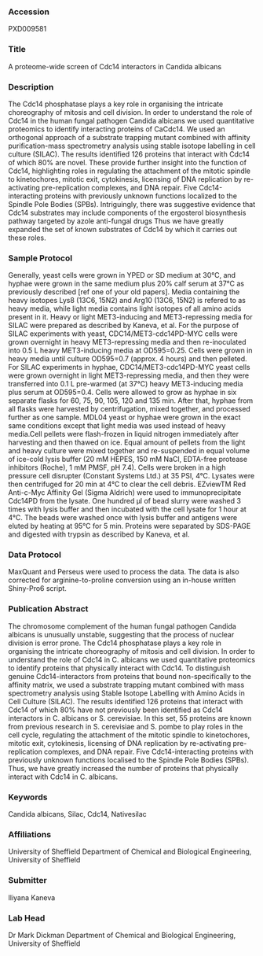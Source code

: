 ### Accession
PXD009581

### Title
A proteome-wide screen of Cdc14 interactors in Candida albicans

### Description
The Cdc14 phosphatase plays a key role in organising the intricate choreography of mitosis and cell division. In order to understand the role of Cdc14 in the human fungal pathogen Candida albicans we used quantitative proteomics to identify interacting proteins of CaCdc14. We used an orthogonal approach of a substrate trapping mutant combined with affinity purification-mass spectrometry analysis using stable isotope labelling in cell culture (SILAC). The results identified 126 proteins that interact with Cdc14 of which 80% are novel. These provide further insight into the function of Cdc14, highlighting roles in regulating the attachment of the mitotic spindle to kinetochores, mitotic exit, cytokinesis, licensing of DNA replication by re-activating pre-replication complexes, and DNA repair. Five Cdc14-interacting proteins with previously unknown functions localized to the Spindle Pole Bodies (SPBs). Intriguingly, there was suggestive evidence that Cdc14 substrates may include components of the ergosterol biosynthesis pathway targeted by azole anti-fungal drugs Thus we have greatly expanded the set of known substrates of Cdc14 by which it carries out these roles.

### Sample Protocol
Generally, yeast cells were grown in YPED or SD medium at 30°C, and hyphae were grown in the same medium plus 20% calf serum at 37°C as previously described [ref one of your old papers]. Media containing the heavy isotopes Lys8 (13C6, 15N2) and Arg10 (13C6, 15N2) is refered to as heavy media, while light media contains light isotopes of all amino acids present in it. Heavy or light MET3-inducing and MET3-repressing media for SILAC were prepared as described by Kaneva, et al. For the purpose of SILAC experiments with yeast, CDC14/MET3-cdc14PD-MYC cells were grown overnight in heavy MET3-repressing media and then re-inoculated into 0.5 L heavy MET3-inducing media at OD595=0.25. Cells were grown in heavy media until culture OD595=0.7 (approx. 4 hours) and then pelleted. For SILAC experiments in hyphae, CDC14/MET3-cdc14PD-MYC yeast cells were grown overnight in light MET3-repressing media, and then they were transferred into 0.1 L pre-warmed (at 37°C) heavy MET3-inducing media plus serum at OD595=0.4. Cells were allowed to grow as hyphae in six separate flasks for 60, 75, 90, 105, 120 and 135 min. After that, hyphae from all flasks were harvested by centrifugation, mixed together, and processed further as one sample. MDL04 yeast or hyphae were grown in the exact same conditions except that light media was used instead of heavy media.Cell pellets were flash-frozen in liquid nitrogen immediately after harvesting and then thawed on ice. Equal amount of pellets from the light and heavy culture were mixed together and re-suspended in equal volume of ice-cold lysis buffer (20 mM HEPES, 150 mM NaCl, EDTA-free protease inhibitors (Roche), 1 mM PMSF, pH 7.4). Cells were broken in a high pressure cell disrupter (Constant Systems Ltd.) at 35 PSI, 4°C. Lysates were then centrifuged for 20 min at 4°C to clear the cell debris. EZviewTM Red Anti-c-Myc Affinity Gel (Sigma Aldrich) were used to immunoprecipitate Cdc14PD from the lysate. One hundred µl of bead slurry were washed 3 times with lysis buffer and then incubated with the cell lysate for 1 hour at 4°C. The beads were washed once with lysis buffer and antigens were eluted by heating at 95°C for 5 min. Proteins were separated by SDS-PAGE and digested with trypsin as described by Kaneva, et al.

### Data Protocol
MaxQuant and Perseus were used to process the data. The data is also corrected for arginine-to-proline conversion using an in-house written Shiny-Pro6 script.

### Publication Abstract
The chromosome complement of the human fungal pathogen Candida albicans is unusually unstable, suggesting that the process of nuclear division is error prone. The Cdc14 phosphatase plays a key role in organising the intricate choreography of mitosis and cell division. In order to understand the role of Cdc14 in C. albicans we used quantitative proteomics to identify proteins that physically interact with Cdc14. To distinguish genuine Cdc14-interactors from proteins that bound non-specifically to the affinity matrix, we used a substrate trapping mutant combined with mass spectrometry analysis using Stable Isotope Labelling with Amino Acids in Cell Culture (SILAC). The results identified 126 proteins that interact with Cdc14 of which 80% have not previously been identified as Cdc14 interactors in C. albicans or S. cerevisiae. In this set, 55 proteins are known from previous research in S. cerevisiae and S. pombe to play roles in the cell cycle, regulating the attachment of the mitotic spindle to kinetochores, mitotic exit, cytokinesis, licensing of DNA replication by re-activating pre-replication complexes, and DNA repair. Five Cdc14-interacting proteins with previously unknown functions localised to the Spindle Pole Bodies (SPBs). Thus, we have greatly increased the number of proteins that physically interact with Cdc14 in C. albicans.

### Keywords
Candida albicans, Silac, Cdc14, Nativesilac

### Affiliations
University of Sheffield
Department of Chemical and Biological Engineering, University of Sheffield

### Submitter
Iliyana Kaneva

### Lab Head
Dr Mark Dickman
Department of Chemical and Biological Engineering, University of Sheffield


